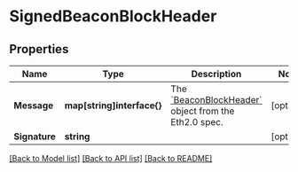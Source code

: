 # SignedBeaconBlockHeader

## Properties

Name | Type | Description | Notes
------------ | ------------- | ------------- | -------------
**Message** | **map[string]interface{}** | The [&#x60;BeaconBlockHeader&#x60;](https://github.com/ethereum/eth2.0-specs/blob/v0.11.1/specs/phase0/beacon-chain.md#beaconblockheader) object from the Eth2.0 spec. | [optional] 
**Signature** | **string** |  | [optional] 

[[Back to Model list]](../README.md#documentation-for-models) [[Back to API list]](../README.md#documentation-for-api-endpoints) [[Back to README]](../README.md)


